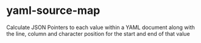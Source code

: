 # yaml-source-map
Calculate JSON Pointers to each value within a YAML document along with the line, column and character position for the start and end of that value
